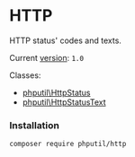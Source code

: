 # HTTP

HTTP status' codes and texts.

Current [version](http://semver.org/): `1.0`

Classes:

* [phputil\HttpStatus](https://github.com/thiagodp/http/blob/master/lib/HttpStatus.php)
* [phputil\HttpStatusText](https://github.com/thiagodp/http/blob/master/lib/HttpStatusText.php)

### Installation

```command
composer require phputil/http
```
